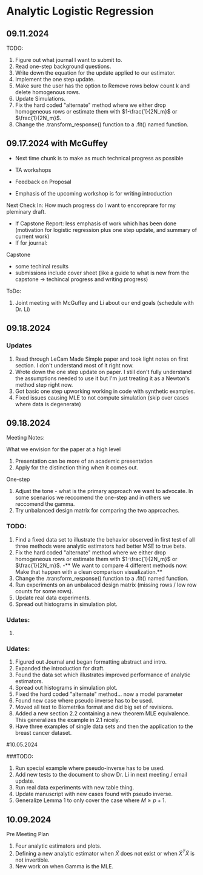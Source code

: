 # Analytic Logistic Regression


## 09.11.2024

TODO:
1. Figure out what journal I want to submit to.
2. Read one-step background questions.
3. Write down the equation for the update applied to our estimator.
4. Implement the one step update.
5. Make sure the user has the option to Remove rows below count k and delete homogenous rows.
6. Update Simulations.
7. Fix the hard coded "alternate" method where we either drop homogeneous rows or estimate them with $1-\frac{1}{2N_m}$ or $\frac{1}{2N_m}$.
8. Change the .transform_response() function to a .fit() named function.

## 09.17.2024 with McGuffey

- Next time chunk is to make as much technical progress as possible
- TA workshops

- Feedback on Proposal
- Emphasis of the upcoming workshop is for writing introduction

Next Check In: How much progress do I want to encoreprare for my pleminary draft. 
- If Capstone Report: less emphasis of work which has been done (motivation for logistic regression plus one step update, and summary of current work)
- If for journal:

Capstone
- some techinal results
- submissions include cover sheet (like a guide to what is new from the capstone -> techincal progress and writing progress)

ToDo:

1. Joint meeting with McGuffey and Li about our end goals (schedule with Dr. Li)


## 09.18.2024

### Updates
1. Read through LeCam Made Simple paper and took light notes on first section. I don't understand most of it right now.
2. Wrote down the one step update on paper. I still don't fully understand the assumptions needed to use it but I'm just treating it as a Newton's method step right now.
3. Got basic one step upworking working in code with synthetic examples.
4. Fixed issues causing MLE to not compute simulation (skip over cases where data is degenerate)


## 09.18.2024
Meeting Notes:

What we envision for the paper at a high level
1. Presentation can be more of an academic presentation
2. Apply for the distinction thing when it comes out.

One-step
1. Adjust the tone - what is the primary approach we want to advocate. In some scenarios we reccomend the one-step and in others we reccomend the gamma.
2. Try unbalanced design matrix for comparing the two approaches.

### TODO:

1. Find a fixed data set to illustrate the behavior observed in first test of all three methods were analytic estimators had better MSE to true beta.
2. Fix the hard coded "alternate" method where we either drop homogeneous rows or estimate them with $1-\frac{1}{2N_m}$ or $\frac{1}{2N_m}$.
   -** We want to compare 4 different methods now. Make that happen with a clean comparison visualization.**
4. Change the .transform_response() function to a .fit() named function.
5. Run experiments on an unbalaced design matrix (missing rows / low row counts for some rows).
6. Update real data experiments.
7. Spread out histograms in simulation plot.
   
   

### Udates:
1.


### Udates:

1. Figured out Journal and began formatting abstract and intro.
2. Expanded the introduction for draft.
3. Found the data set which illustrates improved performance of analytic estimators.
4. Spread out histograms in simulation plot.
5. Fixed the hard coded "alternate" method... now a model parameter
6. Found new case where pseudo inverse has to be used.
7. Moved all text to Biometrika format and did big set of revisions.
8. Added a new section 2.2 containing a new theorem MLE equivalence. This generalizes the example in 2.1 nicely.
9. Have three examples of single data sets and then the application to the breast cancer dataset.



   
#10.05.2024

###TODO:
1. Run special example where pseudo-inverse has to be used.
2. Add new tests to the document to show Dr. Li in next meeting / email update.
3. Run real data experiments with new table thing.
4. Update manuscript with new cases found with pseudo inverse.
5. Generalize Lemma 1 to only cover the case where $M \geq p+1$.


   
## 10.09.2024


Pre Meeting Plan
1. Four analytic estimators and plots.
2. Defining a new analytic estimator when $\tilde X$ does not exist or when $\tilde X^T \tilde X$ is not invertible.
3. New work on when Gamma is the MLE.
